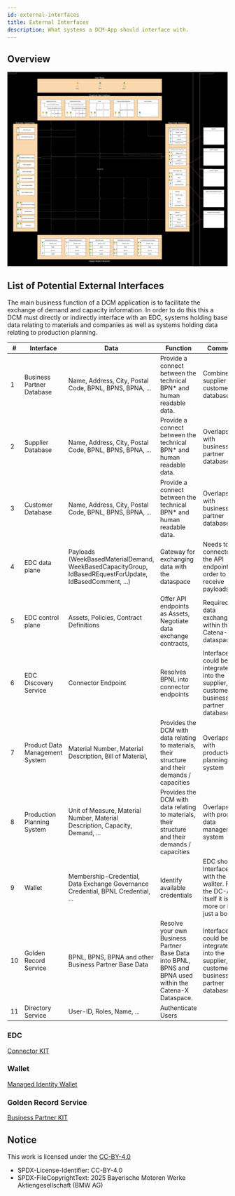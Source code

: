 ```yaml
---
id: external-interfaces
title: External Interfaces
description: What systems a DCM-App should interface with.
---
```


## Overview

![functional-view](./resources/functional-view.svg)

## List of Potential External Interfaces

The main business function of a DCM application is to facilitate the exchange of demand and capacity information. In order to do this this a DCM must directly or indirectly interface with an EDC, systems holding base data relating to materials and companies as well as systems holding data relating to production planning.

| #  | Interface                      | Data                                                                                                     | Function                                                                                                 | Comment                                                                                      |
| -- | --                             | --                                                                                                       | --                                                                                                       | --                                                                                           |
| 1  | Business Partner Database      | Name, Address, City, Postal Code, BPNL, BPNS, BPNA, ...                                                   | Provide a connect between the technical BPN* and human readable data.                                    | Combines supplier and customer database                                                      |
| 2  | Supplier Database              | Name, Address, City, Postal Code, BPNL, BPNS, BPNA, ...                                                   | Provide a connect between the technical BPN* and human readable data.                                    | Overlaps with business partner database                                                      |
| 3  | Customer Database              | Name, Address, City, Postal Code, BPNL, BPNS, BPNA, ...                                                   | Provide a connect between the technical BPN* and human readable data.                                    | Overlaps with business partner database                                                      |
| 4  | EDC data plane                 | Payloads (WeekBasedMaterialDemand, WeekBasedCapacityGroup, IdBasedREquestForUpdate, IdBasedComment, ...) | Gateway for exchanging data with the dataspace                                                           | Needs to be connected the API endpoints in order to receive payloads                         |
| 5  | EDC control plane              | Assets, Policies, Contract Definitions                                                                   | Offer API endpoints as Assets, Negotiate data exchange contracts,                                        | Required for data exchange within the Catena-X dataspace                                     |
| 6  | EDC Discovery Service          | Connector Endpoint                                                                                       | Resolves BPNL into connector endpoints                                                                   | Interface could be integrated into the supplier, customer or business partner database       |
| 7  | Product Data Management System | Material Number, Material Description, Bill of Material,                                                 | Provides the DCM with data relating to materials, their structure and their demands / capacities         | Overlaps with production planning  system                                                    |
| 8  | Production Planning  System    | Unit of Measure, Material Number, Material Description, Capacity, Demand, ...                            | Provides the DCM with data relating to materials, their structure and their demands / capacities         | Overlaps with product data management system                                                 |
| 9  | Wallet                         | Membership-Credential, Data Exchange Governance Credential, BPNL Credential, ...                         | Identify available credentials                                                                           | EDC should Interface with the wallter. FOr the DC-App itself it is more or less just a bonus |
| 10 | Golden Record Service          | BPNL, BPNS, BPNA and other Business Partner Base Data                                                    | Resolve your own Business Partner Base Data into BPNL, BPNS and BPNA used within the Catena-X Dataspace. | Interface could be integrated into the supplier, customer or business partner database       |
| 11 | Directory Service              | User-ID, Roles, Name, ...                                                                                | Authenticate Users                                                                                       |                                                                                              |

### EDC

[Connector KIT](../../../connector-kit/adoption-view)

### Wallet

[Managed Identity Wallet](https://github.com/eclipse-tractusx/managed-identity-wallet)

### Golden Record Service

[Business Partner KIT](../../../business-partner-kit/adoption-view)

## Notice

This work is licensed under the [CC-BY-4.0](https://creativecommons.org/licenses/by/4.0/legalcode)

- SPDX-License-Identifier: CC-BY-4.0
- SPDX-FileCopyrightText: 2025 Bayerische Motoren Werke Aktiengesellschaft (BMW AG)
